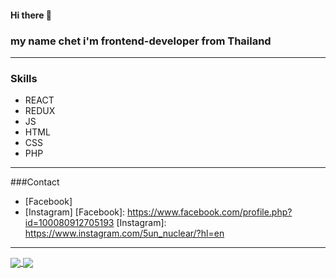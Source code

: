 #### Hi there 👋
### my name chet i'm frontend-developer from Thailand

---
### Skills 
*  REACT 
*  REDUX 
*  JS 
*  HTML 
*  CSS 
*  PHP 
---
###Contact
* [Facebook]
* [Instagram]
[Facebook]: https://www.facebook.com/profile.php?id=100080912705193
[Instagram]: https://www.instagram.com/5un_nuclear/?hl=en

---
<a href="https://github.com/anuraghazra/github-readme-stats">
  <img align="center" src="https://github-readme-stats.vercel.app/api?username=CHETcica&theme=radical" />
</a>
<a href="https://github.com/anuraghazra/convoychat">
  <img align="center" src="https://github-readme-stats.vercel.app/api/top-langs/?username=CHETcica&layout=compact&theme=radical" />
</a>
